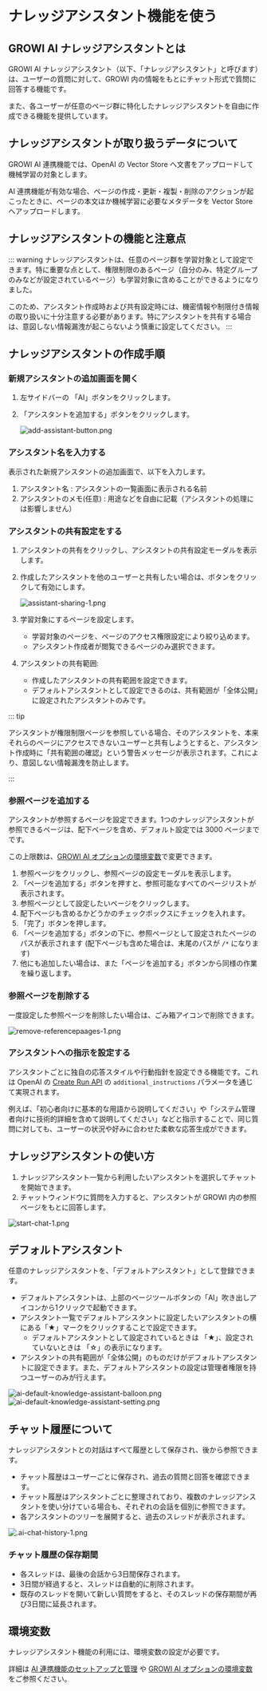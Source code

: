 # ナレッジアシスタント機能を使う

## GROWI AI ナレッジアシスタントとは

GROWI AI ナレッジアシスタント（以下、「ナレッジアシスタント」と呼びます）は、ユーザーの質問に対して、GROWI 内の情報をもとにチャット形式で質問に回答する機能です。

また、各ユーザーが任意のページ群に特化したナレッジアシスタントを自由に作成できる機能を提供しています。

## ナレッジアシスタントが取り扱うデータについて

GROWI AI 連携機能では、OpenAI の Vector Store へ文書をアップロードして機械学習の対象とします。

AI 連携機能が有効な場合、ページの作成・更新・複製・削除のアクションが起こったときに、ページの本文ほか機械学習に必要なメタデータを Vector Store へアップロードします。

## ナレッジアシスタントの機能と注意点

::: warning
ナレッジアシスタントは、任意のページ群を学習対象として設定できます。特に重要な点として、権限制限のあるページ（自分のみ、特定グループのみなどが設定されているページ）も学習対象に含めることができるようになりました。

このため、アシスタント作成時および共有設定時には、機密情報や制限付き情報の取り扱いに十分注意する必要があります。特にアシスタントを共有する場合は、意図しない情報漏洩が起こらないよう慎重に設定してください。
:::

## ナレッジアシスタントの作成手順

### 新規アシスタントの追加画面を開く

1. 左サイドバーの 「AI」ボタンをクリックします。
1. 「アシスタントを追加する」ボタンをクリックします。

    <img :src="$withBase('/assets/images/ja/add-assistant-button.png')" alt="add-assistant-button.png" class="border">

### アシスタント名を入力する

表示された新規アシスタントの追加画面で、以下を入力します。

1. アシスタント名 : アシスタントの一覧画面に表示される名前
1. アシスタントのメモ(任意) : 用途などを自由に記載（アシスタントの処理には影響しません）

### アシスタントの共有設定をする

1. アシスタントの共有をクリックし、アシスタントの共有設定モーダルを表示します。

1. 作成したアシスタントを他のユーザーと共有したい場合は、ボタンをクリックして有効にします。

    <img :src="$withBase('/assets/images/ja/assistant-sharing-1.png')" alt="assistant-sharing-1.png" class="border">

1. 学習対象にするページを設定します。
    - 学習対象のページを、ページのアクセス権限設定により絞り込めます。
    - アシスタント作成者が閲覧できるページのみ選択できます。

1. アシスタントの共有範囲:
    - 作成したアシスタントの共有範囲を設定できます。
    - デフォルトアシスタントとして設定できるのは、共有範囲が「全体公開」に設定されたアシスタントのみです。

::: tip
<!-- textlint-disable weseek/no-doubled-joshi -->
アシスタントが権限制限ページを参照している場合、そのアシスタントを、本来それらのページにアクセスできないユーザーと共有しようとすると、アシスタント作成時に「共有範囲の確認」という警告メッセージが表示されます。これにより、意図しない情報漏洩を防止します。
<!-- textlint-enable weseek/no-doubled-joshi -->
:::

### 参照ページを追加する

アシスタントが参照するページを設定できます。1つのナレッジアシスタントが参照できるページは、配下ページを含め、デフォルト設定では 3000 ページまでです。

<ContextualBlock context="docs-growi-org">

この上限数は、[GROWI AI オプションの環境変数](/ja/admin-guide/admin-cookbook/env-vars.html)で変更できます。

</ContextualBlock>

1. 参照ページをクリックし、参照ページの設定モーダルを表示します。
1. 「ページを追加する」ボタンを押すと、参照可能なすべてのページリストが表示されます。
1. 参照ページとして設定したいページをクリックします。
1. 配下ページも含めるかどうかのチェックボックスにチェックを入れます。
1. 「完了」ボタンを押します。
1. 「ページを追加する」ボタンの下に、参照ページとして設定されたページのパスが表示されます (配下ページも含めた場合は、末尾のパスが `/*` になります)
1. 他にも追加したい場合は、また「ページを追加する」ボタンから同様の作業を繰り返します。

### 参照ページを削除する

一度設定した参照ページを削除したい場合は、ごみ箱アイコンで削除できます。

<img :src="$withBase('/assets/images/ja/remove-referencepaages-1.png')" alt="remove-referencepaages-1.png" class="border">

### アシスタントへの指示を設定する

アシスタントごとに独自の応答スタイルや行動指針を設定できる機能です。これは OpenAI の [Create Run API](https://platform.openai.com/docs/api-reference/runs/createRun) の `additional_instructions` パラメータを通じて実現されます。

例えば、「初心者向けに基本的な用語から説明してください」や「システム管理者向けに技術的詳細を含めて説明してください」などと指示することで、同じ質問に対しても、ユーザーの状況や好みに合わせた柔軟な応答生成ができます。

## ナレッジアシスタントの使い方

1. ナレッジアシスタント一覧から利用したいアシスタントを選択してチャットを開始できます。
1. チャットウィンドウに質問を入力すると、アシスタントが GROWI 内の参照ページをもとに回答します。

<img :src="$withBase('/assets/images/ja/start-chat-1.png')" alt="start-chat-1.png" class="border">

## デフォルトアシスタント

任意のナレッジアシスタントを、「デフォルトアシスタント」として登録できます。

- デフォルトアシスタントは、上部のページツールボタンの「AI」吹き出しアイコンから1クリックで起動できます。
- アシスタント一覧でデフォルトアシスタントに設定したいアシスタントの横にある「★」マークをクリックすることで設定できます。
  - デフォルトアシスタントとして設定されているときは 「★」、設定されていないときは 「☆」の表示になります。
- アシスタントの共有範囲が「全体公開」のものだけがデフォルトアシスタントに設定できます。また、デフォルトアシスタントの設定は管理者権限を持つユーザーのみが行えます。

<img :src="$withBase('/assets/images/ja/ai-default-knowledge-assistant-balloon.png')" alt="ai-default-knowledge-assistant-balloon.png" class="border">

<img :src="$withBase('/assets/images/ja/ai-default-knowledge-assistant-setting.png')" alt="ai-default-knowledge-assistant-setting.png" class="border">

## チャット履歴について

ナレッジアシスタントとの対話はすべて履歴として保存され、後から参照できます。

- チャット履歴はユーザーごとに保存され、過去の質問と回答を確認できます。
- チャット履歴はアシスタントごとに整理されており、複数のナレッジアシスタントを使い分けている場合も、それぞれの会話を個別に参照できます。
- 各アシスタントのツリーを展開すると、過去のスレッドが表示されます。

<img :src="$withBase('/assets/images/ja/ai-chat-history-1.png')" alt=".ai-chat-history-1.png" class="border">

### チャット履歴の保存期間

- 各スレッドは、最後の会話から3日間保存されます。
- 3日間が経過すると、スレッドは自動的に削除されます。
- 既存のスレッドを開いて新しい質問をすると、そのスレッドの保存期間が再び3日間に延長されます。

<ContextualBlock context="docs-growi-org">

## 環境変数

ナレッジアシスタント機能の利用には、環境変数の設定が必要です。

詳細は [AI 連携機能のセットアップと管理](/ja/admin-guide/management-cookbook/setup-ai.html) や [GROWI AI オプションの環境変数](/ja/admin-guide/admin-cookbook/env-vars.html)をご参照ください。

</ContextualBlock>
